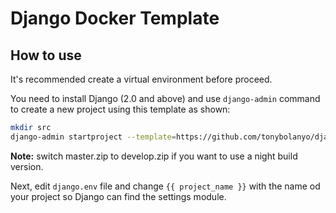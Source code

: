# Django Docker Template

## How to use

It's recommended create a virtual environment before proceed.

You need to install Django (2.0 and above) and use `django-admin` command
to create a new project using this template as shown:

```bash
mkdir src
django-admin startproject --template=https://github.com/tonybolanyo/django-project-template/archive/master.zip --extension=py <project_name> src
```

**Note:** switch master.zip to develop.zip if you want to use a night build version.

Next, edit `django.env` file and change `{{ project_name }}` with the name od your project so Django can find the settings module.
